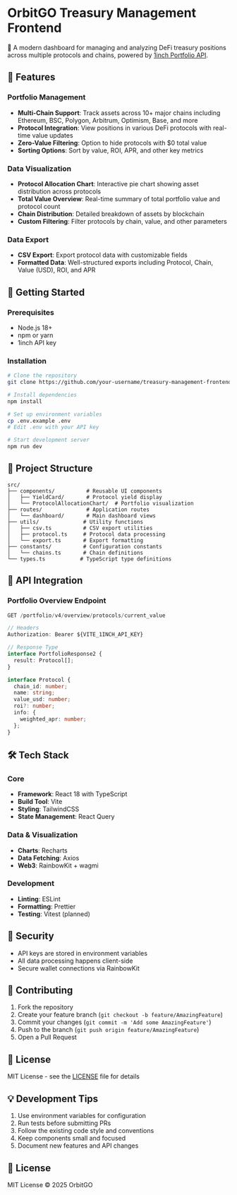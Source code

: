 # OrbitGO Treasury Management Frontend

💼 A modern dashboard for managing and analyzing DeFi treasury positions across multiple protocols and chains, powered by [1inch Portfolio API](https://portal.1inch.dev/documentation/apis/portfolio).

## 🌟 Features

### Portfolio Management
- **Multi-Chain Support**: Track assets across 10+ major chains including Ethereum, BSC, Polygon, Arbitrum, Optimism, Base, and more
- **Protocol Integration**: View positions in various DeFi protocols with real-time value updates
- **Zero-Value Filtering**: Option to hide protocols with $0 total value
- **Sorting Options**: Sort by value, ROI, APR, and other key metrics

### Data Visualization
- **Protocol Allocation Chart**: Interactive pie chart showing asset distribution across protocols
- **Total Value Overview**: Real-time summary of total portfolio value and protocol count
- **Chain Distribution**: Detailed breakdown of assets by blockchain
- **Custom Filtering**: Filter protocols by chain, value, and other parameters

### Data Export
- **CSV Export**: Export protocol data with customizable fields
- **Formatted Data**: Well-structured exports including Protocol, Chain, Value (USD), ROI, and APR

## 🚀 Getting Started

### Prerequisites
- Node.js 18+
- npm or yarn
- 1inch API key

### Installation
```bash
# Clone the repository
git clone https://github.com/your-username/treasury-management-frontend.git

# Install dependencies
npm install

# Set up environment variables
cp .env.example .env
# Edit .env with your API key

# Start development server
npm run dev
```

## 📁 Project Structure
```
src/
├── components/          # Reusable UI components
│   ├── YieldCard/       # Protocol yield display
│   └── ProtocolAllocationChart/  # Portfolio visualization
├── routes/              # Application routes
│   └── dashboard/       # Main dashboard views
├── utils/              # Utility functions
│   ├── csv.ts          # CSV export utilities
│   ├── protocol.ts     # Protocol data processing
│   └── export.ts       # Export formatting
├── constants/          # Configuration constants
│   └── chains.ts       # Chain definitions
└── types.ts           # TypeScript type definitions
```

## 🔌 API Integration

### Portfolio Overview Endpoint
```typescript
GET /portfolio/v4/overview/protocols/current_value

// Headers
Authorization: Bearer ${VITE_1INCH_API_KEY}

// Response Type
interface PortfolioResponse2 {
  result: Protocol[];
}

interface Protocol {
  chain_id: number;
  name: string;
  value_usd: number;
  roi?: number;
  info: {
    weighted_apr: number;
  };
}
```

## 🛠️ Tech Stack

### Core
- **Framework**: React 18 with TypeScript
- **Build Tool**: Vite
- **Styling**: TailwindCSS
- **State Management**: React Query

### Data & Visualization
- **Charts**: Recharts
- **Data Fetching**: Axios
- **Web3**: RainbowKit + wagmi

### Development
- **Linting**: ESLint
- **Formatting**: Prettier
- **Testing**: Vitest (planned)

## 🔐 Security

- API keys are stored in environment variables
- All data processing happens client-side
- Secure wallet connections via RainbowKit

## 🤝 Contributing

1. Fork the repository
2. Create your feature branch (`git checkout -b feature/AmazingFeature`)
3. Commit your changes (`git commit -m 'Add some AmazingFeature'`)
4. Push to the branch (`git push origin feature/AmazingFeature`)
5. Open a Pull Request

## 📝 License

MIT License - see the [LICENSE](LICENSE) file for details

## 💡 Development Tips

1. Use environment variables for configuration
2. Run tests before submitting PRs
3. Follow the existing code style and conventions
4. Keep components small and focused
5. Document new features and API changes

## 📝 License

MIT License © 2025 OrbitGO

